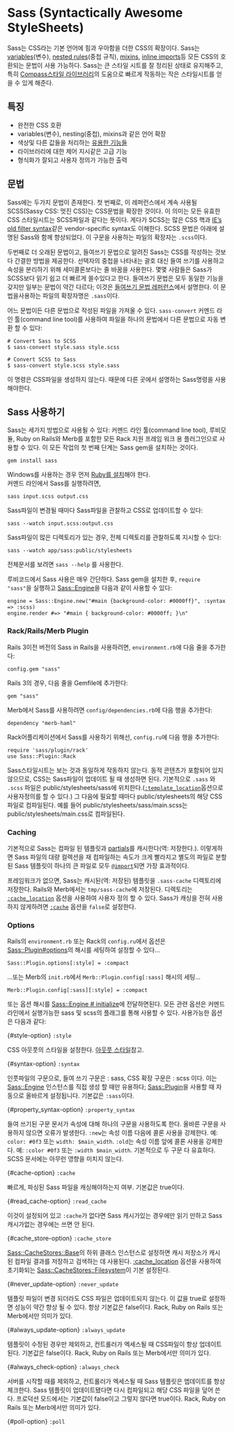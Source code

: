 # Sass (Syntactically Awesome StyleSheets)  

Sass는 CSS라는 기본 언어에 힘과 우아함을 더한 CSS의 확장이다. Sass는  [variables]()(변수), [nested rules]()(중첩 규칙), [mixins](), [inline imports]()등 모든 CSS의 호환되는 문법이 사용 가능하다. Sass는 큰 스타일 시트를 잘 정리된 상태로 유지해주고, 특히 [Compass스타일 라이브러리](http://compass-style.org/)의 도움으로 빠르게 작동하는 작은 스타일시트를 얻을 수 있게 해준다.  

## 특징
- 완전한 CSS 호환  
- variables(변수), nesting(중첩), mixins과 같은 언어 확장  
- 색상및 다른 값들을 처리하는 [유용한 기능들](http://sass-lang.com/documentation/Sass/Script/Functions.html)  
- 라이브러리에 대한 제어 지시같은 고급 기능  
- 형식화가 잘되고 사용자 정의가 가능한 출력  

## 문법
Sass에는 두가지 문법이 존재한다. 첫 번째로, 이 레퍼런스에서 계속 사용될 SCSS(Sassy CSS: 멋진 CSS)는 CSS문법을 확장한 것이다. 이 의미는 모든 유효한 CSS 스타일시트는 SCSS파일과 같다는 뜻이다. 게다가 SCSS는  많은 CSS 핵과 [IE’s old filter syntax](https://msdn.microsoft.com/en-us/library/ms530752.aspx)같은 vendor-specific syntax도 이해한다. SCSS 문법은 아래에 설명된 Sass와 함께 향상되었다. 이 구문을 사용하는 파일의 확장자는 `.scss`이다.  

두번째로 더 오래된 문법이고, 들여쓰기 문법으로 알려진 Sass는 CSS를 작성하는 것보다 간결한 방법을 제공한다. 선택자의 중첩을 나타내는 괄호 대신 들여 쓰기를 사용하고 속성을 분리하기 위해 세미콜론보다는 줄 바꿈을 사용한다. 몇몇 사람들은 Sass가 SCSS보다 읽기 쉽고 더 빠르게 쓸수있다고 한다. 들여쓰기 문법은 모두 동일한 기능을 갖지만 일부는 문법이 약간 다르다; 이것은 [들여쓰기 문법 레퍼런스](http://sass-lang.com/documentation/file.INDENTED_SYNTAX.html)에서 설명한다. 이 문법을사용하는 파일의 확장자명은 `.sass`이다.  

어느 문법이든 다른 문법으로 작성된 파일을 가져올 수 있다. `sass-convert` 커멘드 라인 툴(command line tool)를 사용하여 파일을 하나의 문법에서 다른 문법으로 자동 변환 할 수 있다:  
```
# Convert Sass to SCSS
$ sass-convert style.sass style.scss

# Convert SCSS to Sass
$ sass-convert style.scss style.sass
```  
이 명령은 CSS파일을 생성하지 않는다. 때문에 다른 곳에서 설명하는 Sass명령을 사용해야한다.  

## Sass 사용하기  
Sass는 세가지 방법으로 사용될 수 있다: 커멘드 라인 툴(command line tool), 루비모듈, Ruby on Rails와 Merb를 포함한 모든 Rack 지원 프레임 워크 용 플러그인으로 사용할 수 있다. 이 모든 작업의 첫 번째 단계는 Sass gem을 설치하는 것이다.  

```
gem install sass
```

Windows를 사용하는 경우 먼저 [Ruby를 설치](http://rubyinstaller.org/)해야 한다.  
커멘드 라인에서 Sass를 실행하려면,  

```  
sass input.scss output.css
```  

Sass파일이 변경될 때마다 Sass파일을 관찰하고 CSS로 업데이트할 수 있다:  

```  
sass --watch input.scss:output.css  
```  

Sass파일이 많은 디렉토리가 있는 경우, 전체 디렉토리를 관찰하도록 지시할 수 있다:  

```  
sass --watch app/sass:public/stylesheets
```  

전체문서를 보려면 `sass --help` 를 사용한다.  

루비코드에서 Sass 사용은 매우 간단하다. Sass gem을 설치한 후, `require "sass"`을 실행하고  [Sass::Engine](http://sass-lang.com/documentation/Sass/Engine.html)을 다음과 같이 사용할 수 있다:  

```  
engine = Sass::Engine.new("#main {background-color: #0000ff}", :syntax => :scss)  
engine.render #=> "#main { background-color: #0000ff; }\n"  
```  

### Rack/Rails/Merb Plugin  

Rails 3이전 버전의 Sass in Rails을 사용하려면, `environment.rb`에 다음 줄을 추가한다:  

```  
config.gem "sass"  
```  

Rails 3의 경우, 다음 줄을 Gemfile에 추가한다:  

```
gem "sass"  
```  

Merb에서 Sass를 사용하려면 `config/dependencies.rb`에 다음 행을 추가한다:  

```  
dependency "merb-haml"  
```  
Rack어플리케이션에서 Sass를 사용하기 위해선, `config.ru`에 다음 행을 추가한다:  

```
require 'sass/plugin/rack'  
use Sass::Plugin::Rack  
```  

Sass스타일시트는 보는 것과 동일하게 작동하지 않는다. 동적 콘텐츠가 포함되어 있지 않으므로, CSS는 Sass파일이 업데이트 될 때 생성하면 된다. 기본적으로 `.sass` 와 `.scss` 파일은 public/stylesheets/sass에 위치한다.([`:template_location`]()옵션으로 사용자정의를 할 수 있다.) 그 다음에 필요할 때마다 public/stylesheets의 해당 CSS 파일로 컴파일된다. 예를 들어 public/stylesheets/sass/main.scss는 public/stylesheets/main.css로 컴파일된다.  

### Caching  
기본적으로 Sass는 컴파일 된 템플릿과 [partials]()를 캐시한다(역: 저장한다.). 이렇게하면 Sass 파일의 대량 컬렉션을 재 컴파일하는 속도가 크게 빨라지고 별도의 파일로 분할된 Sass 템플릿이 하나의 큰 파일로 모두 [`@import`]()되면 가장 효과적이다.  

프레임워크가 없으면, Sass는 캐시된(역: 저장된) 템플릿을 `.sass-cache` 디렉토리에 저장한다. Rails와 Merb에서는 `tmp/sass-cache`에 저장된다. 디렉토리는 [`:cache_location`]() 옵션을 사용하여 사용자 정의 할 수 있다. Sass가 캐싱을 전혀 사용하지 않게하려면 [`:cache`](#cache-option) 옵션을 `false`로 설정한다.  

### Options  
Rails의 `environment.rb` 또는 Rack의 `config.ru`에서 옵션은 [Sass::Plugin#options](http://sass-lang.com/documentation/Sass/Plugin/Configuration.html#options-instance_method)의 해시를 세팅하여 설정할 수 있다...  

```
Sass::Plugin.options[:style] = :compact  
```   

...또는 Merb의 `init.rb`에서 `Merb::Plugin.config[:sass]` 해시의 세팅...

```
Merb::Plugin.config[:sass][:style] = :compact  
```  

또는 옵션 해시를 [Sass::Engine # initialize](http://sass-lang.com/documentation/Sass/Plugin/Configuration.html#options-instance_method)에 전달하면된다. 모든 관련 옵션은 커멘드라인에서 실행가능한 sass 및 scss의 플래그를 통해 사용할 수 있다. 사용가능한 옵션은 다음과 같다:  

{#style-option} `:style`  

CSS 아웃풋의 스타일을 설정한다. [아웃풋 스타일]()참고.

{#syntax-option} `:syntax`  

인풋파일의 구문으로, 들여 쓰기 구문은 : sass, CSS 확장 구문은 : scss 이다. 이는 [Sass::Engine](http://sass-lang.com/documentation/Sass/Engine.html) 인스턴스를 직접 생성 할 때만 유용하다; [Sass::Plugin](http://sass-lang.com/documentation/Sass/Plugin.html)을 사용할 때 자동으로 올바르게 설정됩니다. 기본값은 `:sass`이다.  

{#property_syntax-option} `:property_syntax`  

들여 쓰기된 구문 문서가 속성에 대해 하나의 구문을 사용하도록 한다. 올바른 구문을 사용하지 않으면 오류가 발생한다. `:new`는 속성 이름 다음에 콜론 사용을 강제한다. 예: `color: #0f3` 또는 `width: $main_width`. `:old`는 속성 이름 앞에 콜론 사용을 강제한다. 예: `:color #0f3` 또는 `:width $main_width`. 기본적으로 두 구문 다 유효하다. SCSS 문서에는 아무런 영향을 미치지 않는다.  

{#cache-option} `:cache`  

빠르게, 파싱된 Sass 파일을 캐싱해야하는지 여부. 기본값은 true이다.  

{#read_cache-option} `:read_cache`  

이것이 설정되어 있고 `:cache`가 없다면 Sass 캐시가있는 경우에만 읽기 만하고 Sass 캐시가없는 경우에는 쓰면 안 된다.  

{#cache_store-option} `:cache_store`  

[Sass::CacheStores::Base](http://sass-lang.com/documentation/Sass/CacheStores/Base.html)의 하위 클래스 인스턴스로 설정하면 캐시 저장소가 캐시 된 컴파일 결과를 저장하고 검색하는 데 사용된다. [:cache_location]() 옵션을 사용하여 초기화되는 [Sass::CacheStores::Filesystem](http://sass-lang.com/documentation/Sass/CacheStores/Filesystem.html)이 기본 설정된다.  

{#never_update-option} `:never_update`  

템플릿 파일이 변경 되더라도 CSS 파일은 업데이트되지 않는다. 이 값을 true로 설정하면 성능이 약간 향상 될 수 있다. 항상 기본값은 false이다. Rack, Ruby on Rails 또는 Merb에서만 의미가 있다.  

{#always_update-option} `:always_update`  

템플릿이 수정된 경우만 제외하고, 컨트롤러가 엑세스될 때 CSS파일이 항상 업데이트 된다. 기본값은 false이다. Rack, Ruby on Rails 또는 Merb에서만 의미가 있다.  

{#always_check-option} `:always_check`  

서버를 시작할 때를 제외하고, 컨트롤러가 엑세스될 때 Sass 템플릿은 엡데이트를 항상 체크한다. Sass 템플릿이 업데이트됐다면 다시 컴파일되고 해당 CSS 파일을 덮어 쓴다. 프로덕션 모드에서는 기본값이 false이고 그렇지 않다면 true이다. Rack, Ruby on Rails 또는 Merb에서만 의미가 있다.  

{#poll-option} `:poll`  
